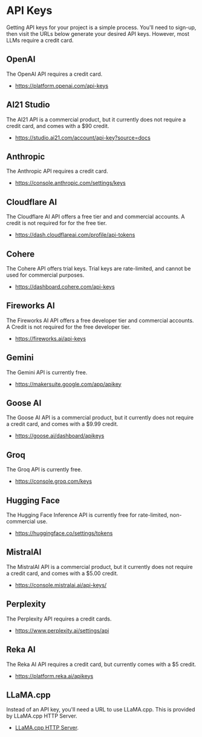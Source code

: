 # API Keys

Getting API keys for your project is a simple process. You'll need to sign-up, then visit the URLs below generate your desired API keys. However, most LLMs require a credit card.

## OpenAI

The OpenAI API requires a credit card.

- https://platform.openai.com/api-keys

## AI21 Studio

The AI21 API is a commercial product, but it currently does not require a credit card, and comes with a $90 credit.

- https://studio.ai21.com/account/api-key?source=docs

## Anthropic

The Anthropic API requires a credit card.

- https://console.anthropic.com/settings/keys

## Cloudflare AI

The Cloudflare AI API offers a free tier and and commercial accounts. A credit is not required for for the free tier.

- https://dash.cloudflareai.com/profile/api-tokens

## Cohere

The Cohere API offers trial keys. Trial keys are rate-limited, and cannot be used for commercial purposes.

- https://dashboard.cohere.com/api-keys

## Fireworks AI

The Fireworks AI API offers a free developer tier and commercial accounts. A Credit is not required for the free developer tier.

- https://fireworks.ai/api-keys

## Gemini

The Gemini API is currently free.

- https://makersuite.google.com/app/apikey

## Goose AI

The Goose AI API is a commercial product, but it currently does not require a credit card, and comes with a $9.99 credit.

- https://goose.ai/dashboard/apikeys

## Groq

The Groq API is currently free.

- https://console.groq.com/keys

## Hugging Face

The Hugging Face Inference API is currently free for rate-limited, non-commercial use.

- https://huggingface.co/settings/tokens

## MistralAI

The MistralAI API is a commercial product, but it currently does not require a credit card, and comes with a $5.00 credit.

- https://console.mistralai.ai/api-keys/

## Perplexity

The Perplexity API requires a credit cards.

- https://www.perplexity.ai/settings/api

## Reka AI

The Reka AI API requires a credit card, but currently comes with a $5 credit.

- https://platform.reka.ai/apikeys

## LLaMA.cpp

Instead of an API key, you'll need a URL to use LLaMA.cpp. This is provided by LLaMA.cpp HTTP Server.

- [LLaMA.cpp HTTP Server](https://github.com/ggerganov/llama.cpp/tree/master/examples/server).
